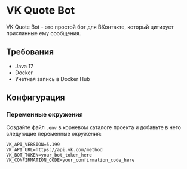 # VK Quote Bot

VK Quote Bot - это простой бот для ВКонтакте, который цитирует присланные ему сообщения.

## Требования

- Java 17
- Docker
- Учетная запись в Docker Hub

## Конфигурация

### Переменные окружения

Создайте файл `.env` в корневом каталоге проекта и добавьте в него следующие переменные окружения:

```plaintext
VK_API_VERSION=5.199
VK_API_URL=https://api.vk.com/method
VK_BOT_TOKEN=your_bot_token_here
VK_CONFIRMATION_CODE=your_confirmation_code_here
